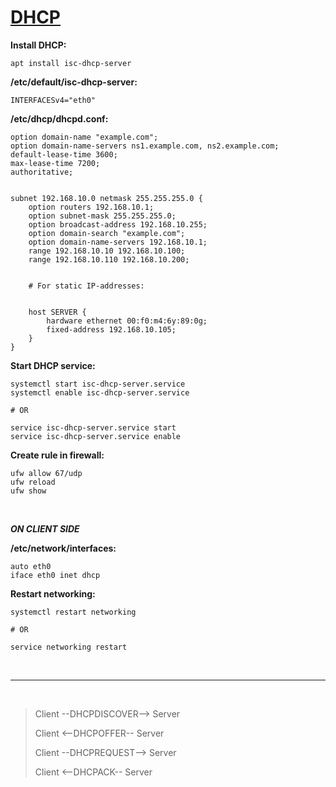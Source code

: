 # [DHCP](https://ru.wikipedia.org/wiki/DHCP)

**Install DHCP:**

```
apt install isc-dhcp-server
```

**/etc/default/isc-dhcp-server:**

```
INTERFACESv4="eth0"
```

**/etc/dhcp/dhcpd.conf:**

```
option domain-name "example.com";
option domain-name-servers ns1.example.com, ns2.example.com;
default-lease-time 3600; 
max-lease-time 7200;
authoritative;


subnet 192.168.10.0 netmask 255.255.255.0 {
    option routers 192.168.10.1;
    option subnet-mask 255.255.255.0;
    option broadcast-address 192.168.10.255;
    option domain-search "example.com";
    option domain-name-servers 192.168.10.1;
    range 192.168.10.10 192.168.10.100;
    range 192.168.10.110 192.168.10.200;


    # For static IP-addresses:


    host SERVER {
        hardware ethernet 00:f0:m4:6y:89:0g;
        fixed-address 192.168.10.105;
    }
}
```

**Start DHCP service:**

```
systemctl start isc-dhcp-server.service
systemctl enable isc-dhcp-server.service

# OR

service isc-dhcp-server.service start
service isc-dhcp-server.service enable
```

**Create rule in firewall:**

```
ufw allow 67/udp
ufw reload
ufw show
```

<br>

***ON CLIENT SIDE***

**/etc/network/interfaces:**

```
auto eth0
iface eth0 inet dhcp
```

**Restart networking:**

```
systemctl restart networking

# OR

service networking restart
```

<br>
<hr>
<br>

> Client --DHCPDISCOVER--> Server
> 
> Client <--DHCPOFFER-- Server
> 
> Client --DHCPREQUEST--> Server
> 
> Client <--DHCPACK-- Server